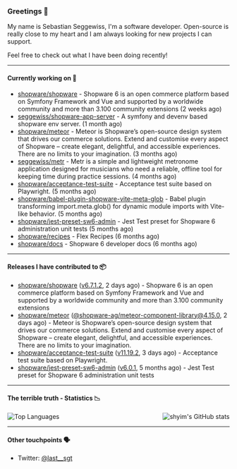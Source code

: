 ### Greetings 👋

My name is Sebastian Seggewiss, I'm a software developer.
Open-source is really close to my heart and I am always looking for new projects I can support.

Feel free to check out what I have been doing recently!

---

#### Currently working on 💪

- [shopware/shopware](https://github.com/shopware/shopware) - Shopware 6 is an open commerce platform based on Symfony Framework and Vue and supported by a worldwide community and more than 3.100 community extensions (2 weeks ago)
- [seggewiss/shopware-app-server](https://github.com/seggewiss/shopware-app-server) - A symfony and devenv based shopware env server. (1 month ago)
- [shopware/meteor](https://github.com/shopware/meteor) - Meteor is Shopware’s open-source design system that drives our commerce solutions. Extend and customise every aspect of Shopware – create elegant, delightful, and accessible experiences. There are no limits to your imagination. (3 months ago)
- [seggewiss/metr](https://github.com/seggewiss/metr) - Metr is a simple and lightweight metronome application designed for musicians who need a reliable, offline tool for keeping time during practice sessions. (4 months ago)
- [shopware/acceptance-test-suite](https://github.com/shopware/acceptance-test-suite) - Acceptance test suite based on Playwright. (5 months ago)
- [shopware/babel-plugin-shopware-vite-meta-glob](https://github.com/shopware/babel-plugin-shopware-vite-meta-glob) - Babel plugin transforming import.meta.glob() for dynamic module imports with Vite-like behavior. (5 months ago)
- [shopware/jest-preset-sw6-admin](https://github.com/shopware/jest-preset-sw6-admin) - Jest Test preset for Shopware 6 administration unit tests (5 months ago)
- [shopware/recipes](https://github.com/shopware/recipes) - Flex Recipes (6 months ago)
- [shopware/docs](https://github.com/shopware/docs) - Shopware 6 developer docs (6 months ago)

---

#### Releases I have contributed to 📦

- [shopware/shopware](https://github.com/shopware/shopware) ([v6.7.1.2](https://github.com/shopware/shopware/releases/tag/v6.7.1.2), 2 days ago) - Shopware 6 is an open commerce platform based on Symfony Framework and Vue and supported by a worldwide community and more than 3.100 community extensions
- [shopware/meteor](https://github.com/shopware/meteor) ([@shopware-ag/meteor-component-library@4.15.0](https://github.com/shopware/meteor/releases/tag/%40shopware-ag/meteor-component-library%404.15.0), 2 days ago) - Meteor is Shopware’s open-source design system that drives our commerce solutions. Extend and customise every aspect of Shopware – create elegant, delightful, and accessible experiences. There are no limits to your imagination.
- [shopware/acceptance-test-suite](https://github.com/shopware/acceptance-test-suite) ([v11.19.2](https://github.com/shopware/acceptance-test-suite/releases/tag/v11.19.2), 3 days ago) - Acceptance test suite based on Playwright.
- [shopware/jest-preset-sw6-admin](https://github.com/shopware/jest-preset-sw6-admin) ([v6.0.1](https://github.com/shopware/jest-preset-sw6-admin/releases/tag/v6.0.1), 5 months ago) - Jest Test preset for Shopware 6 administration unit tests

---

#### The terrible truth - Statistics 📉

<img align="right" alt="shyim's GitHub stats" src="https://github-readme-stats.vercel.app/api?username=seggewiss&count_private=1&show_icons=true&" />

![Top Languages](https://github-readme-stats.vercel.app/api/top-langs/?username=seggewiss)

---

#### Other touchpoints 🗣

- Twitter: [@last__sgt](https://twitter.com/last__sgt)
